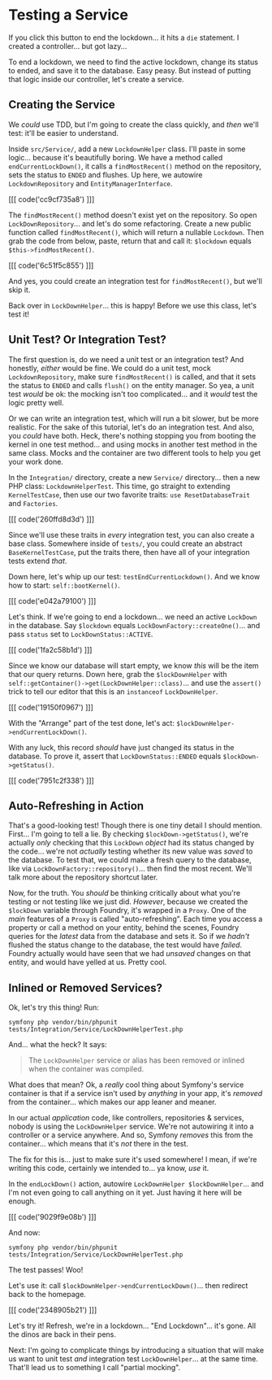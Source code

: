 # Testing a Service

If you click this button to end the lockdown... it hits a `die` statement. I
created a controller... but got lazy...

To end a lockdown, we need to find the active lockdown, change its status to ended,
and save it to the database. Easy peasy. But instead of putting that logic inside
our controller, let's create a service.

## Creating the Service

We *could* use TDD, but I'm going to create the class quickly, and *then* we'll test:
it'll be easier to understand.

Inside `src/Service/`, add a new `LockdownHelper` class. I'll paste in
some logic... because it's beautifully boring. We have a method called
`endCurrentLockDown()`, it calls a `findMostRecent()` method on the repository,
sets the status to `ENDED` and flushes. Up here, we autowire `LockdownRepository`
and `EntityManagerInterface`.

[[[ code('cc9cf735a8') ]]]

The `findMostRecent()` method doesn't exist yet on the repository. So open
`LockDownRepository`... and let's do some refactoring. Create a new public function
called `findMostRecent()`, which will return a nullable `Lockdown`. Then grab the
code from below, paste, return that and call it: `$lockdown` equals
`$this->findMostRecent()`.

[[[ code('6c51f5c855') ]]]

And yes, you could create an integration test for `findMostRecent()`, but we'll skip
it.

Back over in `LockDownHelper`... this is happy! Before we use this class, let's test it!

## Unit Test? Or Integration Test?

The first question is, do we need a unit test or an integration test? And honestly,
*either* would be fine. We could do a unit test, mock `LockdownRepository`,
make sure `findMostRecent()` is called, and that it sets the status to `ENDED`
and calls `flush()` on the entity manager. So yea, a unit test *would* be ok: the
mocking isn't too complicated... and it *would* test the logic pretty well.

Or we can write an integration test, which will run a bit slower, but be more
realistic. For the sake of this tutorial, let's do an integration test. And also,
you *could* have both. Heck, there's nothing stopping you from booting the kernel
in one test method... and using mocks in another test method in the same class.
Mocks and the container are two different tools to help you get your work done.

In the `Integration/` directory, create a new `Service/` directory... then a new
PHP class: `LockdownHelperTest`. This time, go straight to extending `KernelTestCase`,
then use our two favorite traits: `use ResetDatabaseTrait` and `Factories`. 

[[[ code('260ffd8d3d') ]]]

Since we'll use these traits in *every* integration test, you can also create a base
class. Somewhere inside of `tests/`, you could create an abstract
`BaseKernelTestCase`, put the traits there, then have all of your integration tests
extend *that*.

Down here, let's whip up our test: `testEndCurrentLockdown()`. And we know how to
start: `self::bootKernel()`.

[[[ code('e042a79100') ]]]

Let's think. If we're going to end a lockdown... we need an active `LockDown`
in the database. Say `$lockdown` equals `LockDownFactory::createOne()`... and
pass `status` set to `LockDownStatus::ACTIVE`.

[[[ code('1fa2c58b1d') ]]]

Since we know our database will start empty, we know *this* will be the item
that our query returns. Down here, grab the `$lockDownHelper` with
`self::getContainer()->get(LockDownHelper::class)`... and use the `assert()` trick
to tell our editor that this is an `instanceof` `LockDownHelper`.

[[[ code('19150f0967') ]]]

With the "Arrange" part of the test done, let's act:
`$lockDownHelper->endCurrentLockDown()`.

With any luck, this record *should* have just changed its status in the database.
To prove it, assert that `LockDownStatus::ENDED` equals `$lockDown->getStatus()`.

[[[ code('7951c2f338') ]]]

## Auto-Refreshing in Action

That's a good-looking test! Though there is one tiny detail I should mention. First...
I'm going to tell a lie. By checking `$lockDown->getStatus()`, we're actually *only*
checking that this `LockDown` *object* had its status changed by the code... we're
not *actually* testing whether its new value was *saved* to the database. To test
that, we could make a fresh query to the database, like via
`LockDownFactory::repository()`... then find the most recent. We'll talk more about
the repository shortcut later.

Now, for the truth. You *should* be thinking critically about what you're testing
or not testing like we just did. *However*, because we created the `$lockDown`
variable through Foundry, it's wrapped in a `Proxy`. One of the *main* features
of a `Proxy` is called "auto-refreshing". Each time you access a property or call
a method on your entity, behind the scenes, Foundry queries for the *latest* data
from the database and sets it. So if we *hadn't* flushed the status change to the
database, the test would have *failed*. Foundry actually would have seen that we
had *unsaved* changes on that entity, and would have yelled at us. Pretty cool.

## Inlined or Removed Services?

Ok, let's try this thing! Run:

```terminal
symfony php vendor/bin/phpunit tests/Integration/Service/LockDownHelperTest.php
```

And... what the heck? It says:

> The `LockDownHelper` service or alias has been removed or inlined when
> the container was compiled.

What does that mean? Ok, a *really* cool thing about Symfony's service container
is that if a service isn't used by *anything* in your app, it's *removed* from the
container... which makes our app leaner and meaner.

In our actual *application* code, like controllers, repositories & services, nobody
is using the `LockDownHelper` service. We're not autowiring it into a controller
or a service anywhere. And so, Symfony *removes* this from the container... which
means that it's *not* there in the test.

The fix for this is... just to make sure it's used somewhere! I mean, if we're
writing this code, certainly we intended to... ya know, *use* it.

In the `endLockDown()` action, autowire `LockDownHelper $lockDownHelper`... and I'm
not even going to call anything on it yet. Just having it here will be enough.

[[[ code('9029f9e08b') ]]]

And now:

```terminal-silent
symfony php vendor/bin/phpunit tests/Integration/Service/LockDownHelperTest.php
```

The test passes! Woo!

Let's use it: call `$lockDownHelper->endCurrentLockDown()`... then redirect back
to the homepage.

[[[ code('2348905b21') ]]]

Let's try it! Refresh, we're in a lockdown... "End Lockdown"... it's gone. All
the dinos are back in their pens.

Next: I'm going to complicate things by introducing a situation that will make us
want to unit test *and* integration test `LockDownHelper`... at the same
time. That'll lead us to something I call "partial mocking".
